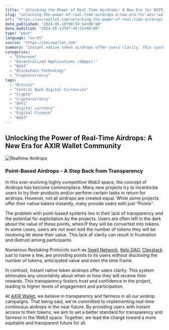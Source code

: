 ```yaml
---
title: " Unlocking the Power of Real Time Airdrops: A New Era for AXIR Wallet Community  "
slug: "unlocking-the-power-of-real-time-airdrops-a-new-era-for-axir-wallet-community"
url: "https://axirwallet.com/unlocking-the-power-of-real-time-airdrops-a-new-era-for-axir-wallet-community/"
date_published: "2024-05-10T08:59:54+00:00"
date_modified: "2024-05-12T07:45:52+00:00"
type: "post"
language: "en-US"
source: "https://axirwallet.com"
summary: "Instant native token airdrops offer users clarity. This system eliminates any uncertainty about when or how they will receive their rewards. This transparency fosters trust and confidence in the project, leading to higher levels of engagement and participation."
categories:
  - "Ethereum"
  - "Decentralized Applications (dApps):"
  - "Web3"
  - "Blockchain Technology"
  - "Cryptocurrency"
tags:
  - "Bitcoin"
  - "Central Bank Digital Currencies"
  - "Crypto"
  - "Cryptocurrency"
  - "DeFi"
  - "Digital currency"
  - "Digital Finance"
  - "Web3"
---
```


Unlocking the Power of Real-Time Airdrops: A New Era for AXIR Wallet Community 
-------------------------------------------------------------------------------

![Realtime Airdrops](https://axirwallet.com/wp-content/uploads/MicrosoftTeams-image-41-300x169.jpg)

### **Point-Based Airdrops - A Step Back from Transparency** 

In this ever-evolving highly competitive Web3 space, the concept of Airdrops has become commonplace. Many new projects try to incentivize users to try their products and/or perform certain tasks in return for airdrops. However, not all airdrops are created equal. While some projects offer their native tokens instantly, many provide users with just “Points”.   
  
The problem with point-based systems lies in their lack of transparency and the potential for exploitation by the projects. Users are often left in the dark about the value of these points, when/if they will be converted into tokens. In some cases, users are not even told the number of tokens they will be receiving let alone their value. This lack of clarity can result in frustration and distrust among participants.   
  
Numerous Restaking Protocols such as [Swell Network](https://www.swellnetwork.io/), [Kelp DAO](https://kelpdao.xyz/), [Claystack](https://claystack.com/) just to name a few, are providing points to its users without disclosing the number of tokens, anticipated value and even the time frame.  
  
In contrast, instant native token airdrops offer users clarity. This system eliminates any uncertainty about when or how they will receive their rewards. This transparency fosters trust and confidence in the project, leading to higher levels of engagement and participation.

At [AXIR Wallet](https://axirwallet.com/), we believe in transparency and fairness in all our airdrop campaigns. That being said, we're committed to implementing real-time continuous airdrops in the near future. By providing users with instant access to their tokens, we aim to set a better standard for transparency and fairness in the Web3 space. Together, we lead the charge toward a more equitable and transparent future for all.